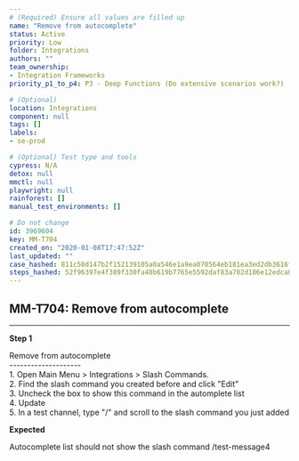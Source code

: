 ```yaml
---
# (Required) Ensure all values are filled up
name: "Remove from autocomplete"
status: Active
priority: Low
folder: Integrations
authors: ""
team_ownership: 
- Integration Frameworks
priority_p1_to_p4: P3 - Deep Functions (Do extensive scenarios work?)

# (Optional)
location: Integrations
component: null
tags: []
labels: 
- se-prod

# (Optional) Test type and tools
cypress: N/A
detox: null
mmctl: null
playwright: null
rainforest: []
manual_test_environments: []

# Do not change
id: 3969604
key: MM-T704
created_on: "2020-01-08T17:47:52Z"
last_updated: ""
case_hashed: 811c50d147b2f152139105a0a546e1a9ea078564eb181ea3ed2db3616f59dc66db450541786399d60a85ca04dae920bd
steps_hashed: 52f96397e4f389f330fa48b619b7765e5592daf83a702d186e12edca0b45648054c4ecc75359a02b8fee134d366a74ec
---
```


<!-- (Auto-generated) Based on frontmatter's "key" and "name" -->

## MM-T704: Remove from autocomplete

---

**Step 1**

Remove from autocomplete\
\--------------------\
1\. Open Main Menu > Integrations > Slash Commands.\
2\. Find the slash command you created before and click "Edit"\
3\. Uncheck the box to show this command in the automplete list\
4\. Update\
5\. In a test channel, type "/" and scroll to the slash command you just added

**Expected**

Autocomplete list should not show the slash command /test-message4
